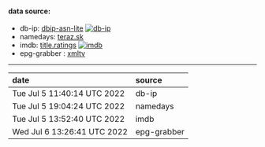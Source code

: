 #### data source:
- db-ip:  [dbip-asn-lite](https://db-ip.com/) [![db-ip](https://github.com/milankomaj/data/actions/workflows/db-ip.yml/badge.svg?event=schedule)](https://github.com/milankomaj/data/actions/workflows/db-ip.yml)
- namedays:  [teraz.sk](https://teraz.sk/)
- imdb:  [title.ratings](https://datasets.imdbws.com/) [![imdb](https://github.com/milankomaj/data/actions/workflows/imdb.yml/badge.svg?event=schedule)](https://github.com/milankomaj/data/actions/workflows/imdb.yml)
- epg-grabber :  [xmltv](https://m.tv.sms.cz)
---
**date** | **source**  
:--- | :--- 
Tue Jul  5 11:40:14 UTC 2022 | db-ip
Tue Jul  5 19:04:24 UTC 2022 | namedays
Tue Jul  5 13:52:40 UTC 2022 | imdb
Wed Jul  6 13:26:41 UTC 2022 | epg-grabber
